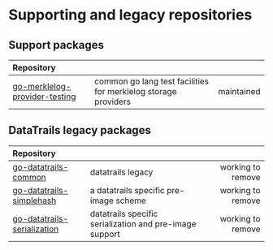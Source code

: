 # Supporting and legacy repositories

## Support packages

| Repository                 | | |
|:--------------------------|:------|------:|
| [go-merklelog-provider-testing][go-merklelog-provider-testing]| common go lang test facilities for merklelog storage providers | maintained |

## DataTrails legacy packages
| Repository                | | |
|:--------------------------|:------|------:|
| [go-datatrails-common][go-datatrails-common]       | datatrails legacy | working to remove |
| [go-datatrails-simplehash][go-datatrails-simplehash] | a datatrails specific pre-image scheme | working to remove |
| [go-datatrails-serialization][go-datatrails-serialization] | datatrails specific serialization and pre-image support | working to remove |


[go-merklelog-provider-testing]: https://github.com/forestrie/go-merklelog-provider-testing
[go-datatrails-common]: https://github.com/robinbryce/go-datatrails-common
[go-datatrails-simplehash]: https://github.com/datatrails/go-datatrails-simplehash
[go-datatrails-serialization]: https://github.com/datatrails/go-datatrails-serialization
[go-merklelog-ci-badge]: https://github.com/forestrie/go-merklelog/actions/workflows/ci.yml/badge.svg

